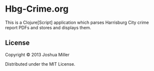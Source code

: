 # Hbg-Crime.org

This is a Clojure[Script] application which parses Harrisburg City
crime report PDFs and stores and displays them.

## License

Copyright © 2013 Joshua Miller

Distributed under the MIT License.
